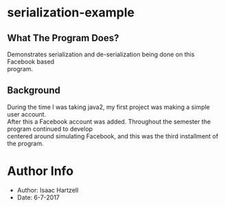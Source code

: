 # serialization-example

## What The Program Does?
Demonstrates serialization and de-serialization being done on this Facebook based\
program.

## Background
During the time I was taking java2, my first project was making a simple user account.\
After this a Facebook account was added. Throughout the semester the program continued to develop\
centered around simulating Facebook, and this was the third installment of the program.

# Author Info
- Author: Isaac Hartzell
- Date: 6-7-2017
